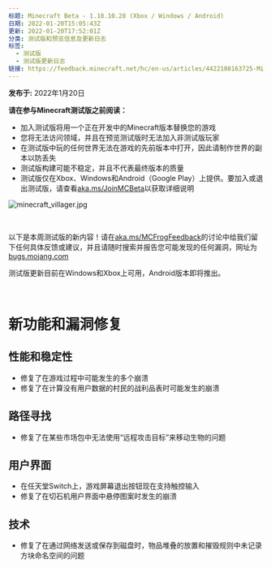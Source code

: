 ```yaml
---
标题: Minecraft Beta - 1.18.10.28 (Xbox / Windows / Android)
日期: 2022-01-20T15:05:43Z
更新: 2022-01-20T17:52:01Z
分类: 测试版和预览信息及更新日志
标签:
  - 测试版
  - 测试版更新日志
链接: https://feedback.minecraft.net/hc/en-us/articles/4422108163725-Minecraft-Beta-1-18-10-28-Xbox-Windows-Android
---
```


**发布于:** 2022年1月20日

**请在参与Minecraft测试版之前阅读：**

- 加入测试版将用一个正在开发中的Minecraft版本替换您的游戏
- 您将无法访问领域，并且在预览测试版时无法加入非测试版玩家
- 在测试版中玩的任何世界无法在游戏的先前版本中打开，因此请制作世界的副本以防丢失
- 测试版构建可能不稳定，并且不代表最终版本的质量
- 测试版仅在Xbox、Windows和Android（Google Play）上提供。要加入或退出测试版，请查看[aka.ms/JoinMCBeta](https://aka.ms/JoinMCBeta)以获取详细说明

![minecraft_villager.jpg](https://feedback.minecraft.net/hc/article_attachments/4422099836301/minecraft_villager.jpg)

 

以下是本周测试版的新内容！请在[aka.ms/MCFrogFeedback](https://aka.ms/MCFrogFeedback)的讨论中给我们留下任何具体反馈或建议，并且请随时搜索并报告您可能发现的任何漏洞，网址为[bugs.mojang.com](http://bugs.mojang.com/)

测试版更新目前在Windows和Xbox上可用，Android版本即将推出。

 

# **新功能和漏洞修复**

## **性能和稳定性**

- 修复了在游戏过程中可能发生的多个崩溃
- 修复了在计算没有用户数据的村民的战利品表时可能发生的崩溃

## **路径寻找**

- 修复了在某些市场包中无法使用“远程攻击目标”来移动生物的问题

## **用户界面**

- 在任天堂Switch上，游戏屏幕退出按钮现在支持触控输入
- 修复了在切石机用户界面中悬停图案时发生的崩溃

## **技术**

- 修复了在通过网络发送或保存到磁盘时，物品堆叠的放置和摧毁规则中未记录方块命名空间的问题